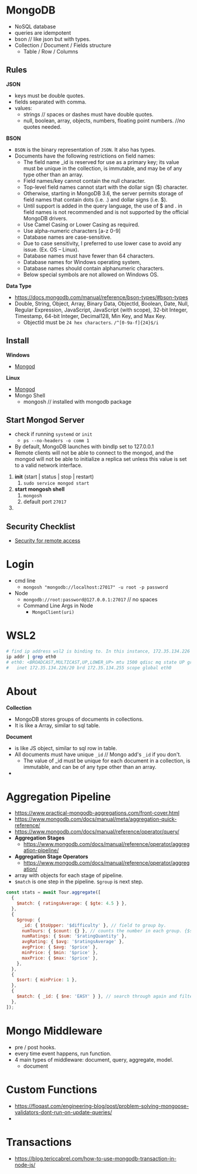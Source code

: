 # MongoDB

- NoSQL database
- queries are idempotent
- bson // like json but with types.
- Collection / Document / Fields structure
  - Table / Row / Columns

## Rules

**JSON**

- keys must be double quotes.
- fields separated with comma.
- values:
  - strings // spaces or dashes must have double quotes.
  - null, boolean, array, objects, numbers, floating point numbers. //no quotes needed.

**BSON**

- `BSON` is the binary representation of `JSON`. It also has types.
- Documents have the following restrictions on field names:
  - The field name \_id is reserved for use as a primary key; its value must be unique in the collection, is immutable, and may be of any type other than an array.
  - Field names/key cannot contain the null character.
  - Top-level field names cannot start with the dollar sign ($) character.
  - Otherwise, starting in MongoDB 3.6, the server permits storage of field names that contain dots (i.e. .) and dollar signs (i.e. $).
  - Until support is added in the query language, the use of $ and . in field names is not recommended and is not supported by the official MongoDB drivers.
  - Use Camel Casing or Lower Casing as required.
  - Use alpha-numeric characters [a-z 0-9]
  - Database names are case-sensitive.
  - Due to case sensitivity, I preferred to use lower case to avoid any issue. (Ex. OS – Linux).
  - Database names must have fewer than 64 characters.
  - Database names for Windows operating system,
  - Database names should contain alphanumeric characters.
  - Below special symbols are not allowed on Windows OS.

**Data Type**

- https://docs.mongodb.com/manual/reference/bson-types/#bson-types
- Double, String, Object, Array, Binary Data, ObjectId, Boolean, Date, Null, Regular Expression, JavaScript, JavaScript (with scope), 32-bit Integer, Timestamp, 64-bit Integer, Decimal128, Min Key, and Max Key.
  - ObjectId must be `24 hex characters`. `/^[0-9a-f]{24}$/i`

## Install

**Windows**

- [Mongod](https://www.mongodb.com/docs/manual/tutorial/install-mongodb-on-windows/)

**Linux**

- [Mongod](https://www.mongodb.com/docs/manual/administration/install-on-linux/)
- Mongo Shell
  - mongosh // installed with mongodb package

## Start Mongod Server

- check if running `systemd` or `init`
  - `ps --no-headers -o comm 1`
- By default, MongoDB launches with bindIp set to 127.0.0.1
- Remote clients will not be able to connect to the mongod, and the mongod will not be able to initialize a replica set unless this value is set to a valid network interface.

1. **init** (start | status | stop | restart)
   1. `sudo service mongod start`
2. **start mongosh shell**
   1. `mongosh`
   2. default port `27017`
3.

## Security Checklist

- [Security for remote access](https://www.mongodb.com/docs/manual/administration/security-checklist/)

# Login

- cmd line
  - `mongosh "mongodb://localhost:27017" -u root -p password`
- Node
  - `mongodb://root:password@127.0.0.1:27017` // no spaces
  - Command Line Args in Node
    - `MongoClient(uri)`

# WSL2

```sh
# find ip address wsl2 is binding to. In this instance, 172.35.134.226 is ip to connect.
ip addr | grep eth0
# eth0: <BROADCAST,MULTICAST,UP,LOWER_UP> mtu 1500 qdisc mq state UP group default qlen 1000
#   inet 172.35.134.226/20 brd 172.35.134.255 scope global eth0
```

# About

**Collection**

- MongoDB stores groups of documents in collections.
- It is like a Array, similar to sql table.

**Document**

- is like JS object, similar to sql row in table.
- All documents must have unique `_id` // Mongo add's `_id` if you don't.
  - The value of \_id must be unique for each document in a collection, is immutable, and can be of any type other than an array.
-

# Aggregation Pipeline

- <https://www.practical-mongodb-aggregations.com/front-cover.html>
- <https://www.mongodb.com/docs/manual/meta/aggregation-quick-reference/>
- <https://www.mongodb.com/docs/manual/reference/operator/query/>
- **Aggregation Stages**
  - <https://www.mongodb.com/docs/manual/reference/operator/aggregation-pipeline/>
- **Aggregation Stage Operators**
  - <https://www.mongodb.com/docs/manual/reference/operator/aggregation/>
- array with objects for each stage of pipeline.
- `$match` is one step in the pipeline. `$group` is next step.

```js
const stats = await Tour.aggregate([
  {
    $match: { ratingsAverage: { $gte: 4.5 } },
  },
  {
    $group: {
      _id: { $toUpper: '$difficulty' }, // field to group by.
      numTours: { $count: {} }, // counts the number in each group. {$sum: 1} // same thing.
      numRatings: { $sum: '$ratingQuantity' },
      avgRating: { $avg: '$ratingsAverage' },
      avgPrice: { $avg: '$price' },
      minPrice: { $min: '$price' },
      maxPrice: { $max: '$price' },
    },
  },
  {
    $sort: { minPrice: 1 },
  },
  {
    $match: { _id: { $ne: 'EASY' } }, // search through again and filter.
  },
]);
```

# Mongo Middleware

- pre / post hooks.
- every time event happens, run function.
- 4 main types of middleware: document, query, aggregate, model.
  - document

# Custom Functions

- <https://floqast.com/engineering-blog/post/problem-solving-mongoose-validators-dont-run-on-update-queries/>
-

# Transactions

- <https://blog.tericcabrel.com/how-to-use-mongodb-transaction-in-node-js/>
